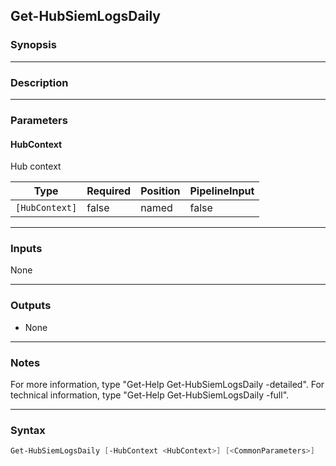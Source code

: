 Get-HubSiemLogsDaily
--------------------

### Synopsis

---

### Description

---

### Parameters
#### **HubContext**
Hub context

|Type          |Required|Position|PipelineInput|
|--------------|--------|--------|-------------|
|`[HubContext]`|false   |named   |false        |

---

### Inputs
None

---

### Outputs
* None

---

### Notes
For more information, type "Get-Help Get-HubSiemLogsDaily -detailed". For technical information, type "Get-Help Get-HubSiemLogsDaily -full".

---

### Syntax
```PowerShell
Get-HubSiemLogsDaily [-HubContext <HubContext>] [<CommonParameters>]
```

